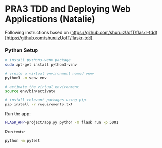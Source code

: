 # PRA3 TDD and Deploying Web Applications (Natalie)

Following instructions based on (https://github.com/shuruizUofT/flaskr-tdd)[https://github.com/shuruizUofT/flaskr-tdd].

### Python Setup
```bash
# install python3-venv package
sudo apt-get install python3-venv

# create a virtual environment named venv
python3 -m venv env

# activate the virtual environment
source env/bin/activate

# install relevant packages using pip
pip install -r requirements.txt
```

Run the app:
```bash
FLASK_APP=project/app.py python -m flask run -p 5001
```

Run tests:
```bash
python -m pytest
```